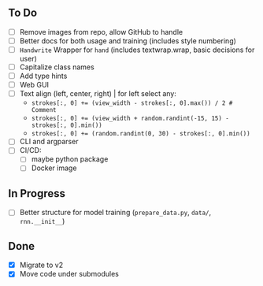 ## To Do

- [ ] Remove images from repo, allow GitHub to handle
- [ ] Better docs for both usage and training (includes style numbering)
- [ ] `Handwrite` Wrapper for `hand` (includes textwrap.wrap, basic decisions for user)
- [ ] Capitalize class names
- [ ] Add type hints
- [ ] Web GUI
- [ ] Text align (left, center, right) | for left select any: 
  - `strokes[:, 0] += (view_width - strokes[:, 0].max()) / 2 # Comment `
  - `strokes[:, 0] += (view_width + random.randint(-15, 15) - strokes[:, 0].min())`
  - `strokes[:, 0] += (random.randint(0, 30) - strokes[:, 0].min())`
- [ ] CLI and argparser
- [ ] CI/CD:
  - [ ] maybe python package
  - [ ] Docker image

## In Progress

- [ ] Better structure for model training (`prepare_data.py`, `data/`, `rnn.__init__`)

## Done 

- [x] Migrate to v2 
- [x] Move code under submodules  
